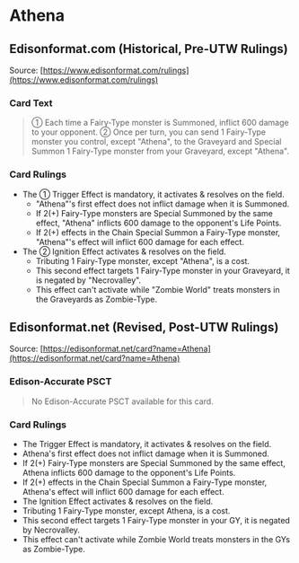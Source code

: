 # Athena

## Edisonformat.com (Historical, Pre-UTW Rulings)

Source: [https://www.edisonformat.com/rulings](https://www.edisonformat.com/rulings)

### Card Text

> ① Each time a Fairy-Type monster is Summoned, inflict 600 damage to your opponent. ② Once per turn, you can send 1 Fairy-Type monster you control, except "Athena", to the Graveyard and Special Summon 1 Fairy-Type monster from your Graveyard, except "Athena".

### Card Rulings

*   The ① Trigger Effect is mandatory, it activates & resolves on the field.
    *   "Athena"'s first effect does not inflict damage when it is Summoned.
    *   If 2(+) Fairy-Type monsters are Special Summoned by the same effect, "Athena" inflicts 600 damage to the opponent's Life Points.
    *   If 2(+) effects in the Chain Special Summon a Fairy-Type monster, "Athena"'s effect will inflict 600 damage for each effect.
*   The ② Ignition Effect activates & resolves on the field.
    *   Tributing 1 Fairy-Type monster, except "Athena", is a cost.
    *   This second effect targets 1 Fairy-Type monster in your Graveyard, it is negated by "Necrovalley".
    *   This effect can't activate while "Zombie World" treats monsters in the Graveyards as Zombie-Type.

## Edisonformat.net (Revised, Post-UTW Rulings)

Source: [https://edisonformat.net/card?name=Athena](https://edisonformat.net/card?name=Athena)

### Edison-Accurate PSCT

> No Edison-Accurate PSCT available for this card.

### Card Rulings

*   The Trigger Effect is mandatory, it activates & resolves on the field.
*   Athena's first effect does not inflict damage when it is Summoned.
*   If 2(+) Fairy-Type monsters are Special Summoned by the same effect, Athena inflicts 600 damage to the opponent's Life Points.
*   If 2(+) effects in the Chain Special Summon a Fairy-Type monster, Athena's effect will inflict 600 damage for each effect.
*   The Ignition Effect activates & resolves on the field.
*   Tributing 1 Fairy-Type monster, except Athena, is a cost.
*   This second effect targets 1 Fairy-Type monster in your GY, it is negated by Necrovalley.
*   This effect can't activate while Zombie World treats monsters in the GYs as Zombie-Type.
            